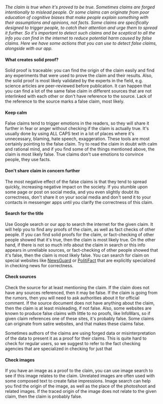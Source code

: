 _The claim is true when it's proved to be true. Sometimes claims are forged intentionally to mislead people. Or some claims can originate from poor education of cognitive biases that make people explain something with their assumptions and opinions, not facts. Some claims are specifically designed to trigger people, to catch their attention and urge them to spread it further. So it's important to detect such claims and be sceptical to all the info you can find in the internet to reduce potential harm caused by false claims. Here we have some actions that you can use to detect false claims, alongside with our app._

#### What creates solid proof?

Solid proof is traceable: you can find the origin of the claim easily and find any experiments that were used to prove the claim and their results. Also, the solid proof is most likely validated by the experts in the field, e.g. science articles are peer-reviewed before publication. It can happen that you can find a lot of the same false claim in different sources that are not interlinked with each other or don't have reference to the source. Lack of the reference to the source marks a false claim, most likely.

#### Keep calm

False claims tend to trigger emotions in the readers, so they will share it further in fear or anger without checking if the claim is actually true. It's usually done by using ALL CAPS text in a lot of places where it's unnecessary, blaming, hate speech, exaggeration. These tools are most certainly pointing to the false claim. Try to read the claim in doubt with calm and rational mind, and if you find some of the things mentioned above, the claim is most likely false. True claims don't use emotions to convince people, they use facts.

#### Don't share claim in concern further

The most negative effect of the false claims is that they tend to spread quickly, increasing negative impact on the society. If you stumble upon some page or post on social media, and you even slightly doubt its correctness, don't share it on your social media and don't send it to your contacts in messenger apps until you clarify the correctness of this claim.

#### Search for the title

Use Google search or our app to search the internet for the given claim. It will help you to find any proofs of the claim, as well as fact checks of other people. If you can find solid proofs for the claim, or fact-checking of other people showed that it's true, then the claim is most likely true. On the other hand, if there is not so much info about the claim in search or this info appears in unreliable sources, or fact-checking of other people showed that it's false, then the claim is most likely false. You can search for claim on special websites like [NewsGuard](https://www.newsguardtech.com/) or [PolitiFact](https://www.politifact.com/) that are explicitly specialized in checking news for correctness.

#### Check sources

Check the source for at least mentioning the claim. If the claim does not have any sources referenced, then it may be false. If the claim is going from the rumors, then you will need to ask authorities about it for official comment. If the source document does not have anything about the claim, then the claim is at least misleading, if not false. Also, some websites are known to produce false claims with little to no proofs, like InfoWars, so if given claim references one of these sites, it's probably false. Some claims can originate from satire websites, and that makes these claims false.

Sometimes authors of the claims are using forged data or misinterpretation of the data to present it as a proof for their claims. This is quite hard to check for regular users, so we suggest to refer to the fact checking agencies that are specialized in checking for just that

#### Check images

If you have an image as a proof to the claim, you can use image search to see if this image relates to the claim. Unrelated images are often used with some composed text to create false impressions. Image search can help you find the origin of the image, as well as the place of the photoshoot and related images. If the traced origin of the image does not relate to the given claim, then the claim is probably false.
